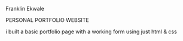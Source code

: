 Franklin Ekwale

PERSONAL PORTFOLIO WEBSITE

i built a basic portfolio page with a working form using just html & css
